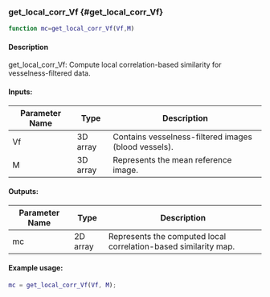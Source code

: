 ### get_local_corr_Vf {#get_local_corr_Vf}

```matlab
function mc=get_local_corr_Vf(Vf,M) 
```
#### Description
get_local_corr_Vf: Compute local correlation-based similarity for vesselness-filtered data.

#### Inputs:

| Parameter Name | Type   | Description                               |
|---------------|--------|-------------------------------------------|
| Vf            | 3D array| Contains vesselness-filtered images (blood vessels). |
| M             | 3D array| Represents the mean reference image.     |

#### Outputs:

| Parameter Name | Type   | Description                          |
|---------------|--------|--------------------------------------|
| mc            | 2D array| Represents the computed local correlation-based similarity map. |

#### Example usage:
```matlab
mc = get_local_corr_Vf(Vf, M);
```

